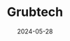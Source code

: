 ---  
layout: startup_page  
title: "Grubtech"  
id: "grubtech.com"  
permalink: "/grubtechgrubtech.com05282024/"  
website: "https://www.grubtech.com/"  
funding_round: "Series B and Series A+"  
funding_amount: "$15M"  
investors: "Jahez Group, Addition, Oryx Fund"  
about: "Grubtech is a SaaS integration and unified commerce platform empowering F&B and quick commerce enterprises. Its flagship solution, gOnline, integrates online and in-store ordering channels into downstream systems, streamlining operations and providing AI-driven data analysis. Grubtech serves a diverse customer base across 18 markets, expanding beyond F&B to include groceries and pharmacies."  
markets: "Food and Beverage, Quick Commerce, Software Development, Restaurant Technology, SaaS, Artificial Intelligence & Machine Learning"  
hq: "Dubai, Dubai, United Arab Emirates"  
founded_year: "2019"  
linkedin: "https://www.linkedin.com/company/grubtech0"  
twitter: "https://twitter.com/grubtech"  
instagram: ""  
facebook: "https://www.facebook.com/GrubTech0"  
crunchbase: "https://www.crunchbase.com/organization/grubtech"  
pitchbook: "https://pitchbook.com/profiles/company/436818-25"  

date_display: "28-May-2024"  
date: "2024-05-28"

# SEO Optimization  
meta_title: "Grubtech - Series B and Series A+ Funding ($15M)"  
meta_description: "Grubtech, Grubtech is a SaaS integration and unified commerce platform empowering F&B and quick commerce enterprises. Its flagship solution, gOnline, integrates..."  
meta_keywords: "Grubtech, Food and Beverage, Quick Commerce, Software Development, Restaurant Technology, SaaS, Artificial Intelligence & Machine Learning, Series B and Series A+ funding"  
canonical_url: "https://startup.projectstartups.com/grubtechgrubtech.com05282024/"  
---